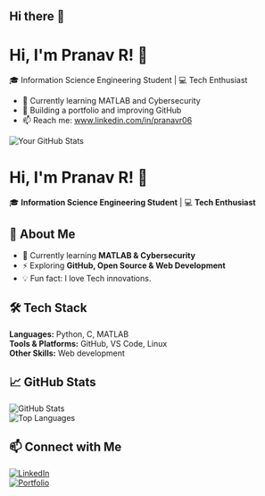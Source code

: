 ## Hi there 👋

# Hi, I'm Pranav R! 👋  
🎓 Information Science Engineering Student | 💻 Tech Enthusiast  

- 🌱 Currently learning MATLAB and Cybersecurity  
- 🚀 Building a portfolio and improving GitHub  
- 📫 Reach me: www.linkedin.com/in/pranavr06  

![Your GitHub Stats](https://github-readme-stats.vercel.app/api?username=pranavr06&show_icons=true)

# Hi, I'm Pranav R! 👋  
🎓 **Information Science Engineering Student** | 💻 **Tech Enthusiast**  

## 🚀 About Me  
- 🌱 Currently learning **MATLAB & Cybersecurity**  
- ⚡ Exploring **GitHub, Open Source & Web Development**    
- 💡 Fun fact: I love Tech innovations.

## 🛠️ Tech Stack  
**Languages:** Python, C, MATLAB  
**Tools & Platforms:** GitHub, VS Code, Linux  
**Other Skills:** Web development

## 📈 GitHub Stats  
![GitHub Stats](https://github-readme-stats.vercel.app/api?username=pranavr06&show_icons=true&theme=radical)  
![Top Languages](https://github-readme-stats.vercel.app/api/top-langs/?username=pranavr06&layout=compact&theme=radical)  

## 📫 Connect with Me  
[![LinkedIn](https://img.shields.io/badge/LinkedIn-0077B5?style=for-the-badge&logo=linkedin&logoColor=white)](your-linkedin-profile)  
[![Portfolio](https://img.shields.io/badge/Portfolio-000000?style=for-the-badge&logo=github&logoColor=white)](your-portfolio-link)  
